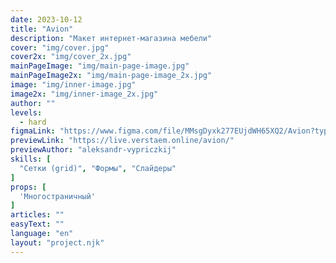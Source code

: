 ```yaml
---
date: 2023-10-12
title: "Avion"
description: "Макет интернет-магазина мебели"
cover: "img/cover.jpg"
cover2x: "img/cover_2x.jpg"
mainPageImage: "img/main-page-image.jpg"
mainPageImage2x: "img/main-page-image_2x.jpg"
image: "img/inner-image.jpg"
image2x: "img/inner-image_2x.jpg"
author: ""
levels:
  - hard
figmaLink: "https://www.figma.com/file/MMsgDyxk277EUjdWH65XQ2/Avion?type=design&node-id=1%3A3&mode=design&t=VsT90a01MAXTCogn-1"
previewLink: "https://live.verstaem.online/avion/"
previewAuthor: "aleksandr-vypriczkij"
skills: [
  "Сетки (grid)", "Формы", "Слайдеры"
]
props: [
  'Многостраничный'
]
articles: ""
easyText: ""
language: "en"
layout: "project.njk"
---
```

